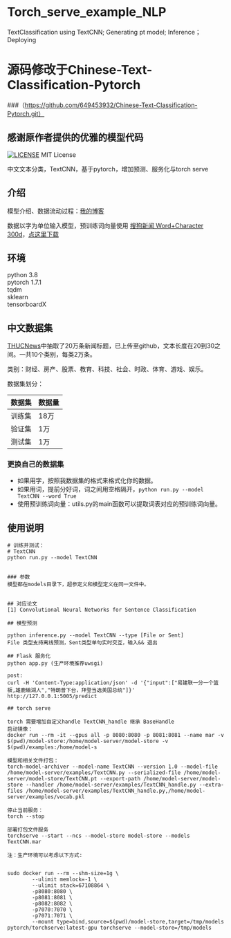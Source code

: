 # Torch_serve_example_NLP
TextClassification using TextCNN; Generating pt model; Inference； Deploying



# 源码修改于Chinese-Text-Classification-Pytorch 
###（https://github.com/649453932/Chinese-Text-Classification-Pytorch.git）
## 感谢原作者提供的优雅的模型代码

[![LICENSE](https://img.shields.io/badge/license-Anti%20996-blue.svg)](https://github.com/996icu/996.ICU/blob/master/LICENSE)
MIT License

中文文本分类，TextCNN，基于pytorch，增加预测、服务化与torch serve

## 介绍
模型介绍、数据流动过程：[我的博客](https://zhuanlan.zhihu.com/p/73176084)  

数据以字为单位输入模型，预训练词向量使用 [搜狗新闻 Word+Character 300d](https://github.com/Embedding/Chinese-Word-Vectors)，[点这里下载](https://pan.baidu.com/s/14k-9jsspp43ZhMxqPmsWMQ)  

## 环境
python 3.8  
pytorch 1.7.1  
tqdm  
sklearn  
tensorboardX

## 中文数据集
[THUCNews](http://thuctc.thunlp.org/)中抽取了20万条新闻标题，已上传至github，文本长度在20到30之间。一共10个类别，每类2万条。

类别：财经、房产、股票、教育、科技、社会、时政、体育、游戏、娱乐。

数据集划分：

数据集|数据量
--|--
训练集|18万
验证集|1万
测试集|1万


### 更换自己的数据集
 - 如果用字，按照我数据集的格式来格式化你的数据。  
 - 如果用词，提前分好词，词之间用空格隔开，`python run.py --model TextCNN --word True`  
 - 使用预训练词向量：utils.py的main函数可以提取词表对应的预训练词向量。  



## 使用说明
```
# 训练并测试：
# TextCNN
python run.py --model TextCNN


### 参数
模型都在models目录下，超参定义和模型定义在同一文件中。  


## 对应论文
[1] Convolutional Neural Networks for Sentence Classification  

## 模型预测

python inference.py --model TextCNN --type [File or Sent]
File 类型支持离线预测，Sent类型单句实时交互，输入&& 退出

## Flask 服务化
python app.py (生产环境推荐uwsgi)

post:
curl -H 'Content-Type:application/json' -d '{"input":["易建联一分一个篮板,雄鹿输湖人","特朗普下台，拜登当选美国总统"]}' http://127.0.0.1:5005/predict

## torch serve

torch 需要增加自定义handle TextCNN_handle 继承 BaseHandle
启动镜像： 
docker run --rm -it --gpus all -p 8080:8080 -p 8081:8081 --name mar -v $(pwd)/model-store:/home/model-server/model-store -v $(pwd)/examples:/home/model-s

模型和相关文件打包：
torch-model-archiver --model-name TextCNN --version 1.0 --model-file /home/model-server/examples/TextCNN.py --serialized-file /home/model-server/model-store/TextCNN.pt --export-path /home/model-server/model-store --handler /home/model-server/examples/TextCNN_handle.py --extra-files /home/model-server/examples/TextCNN_handle.py,/home/model-server/examples/vocab.pkl

停止当前服务：
torch --stop

部署打包文件服务
torchserve --start --ncs --model-store model-store --models TextCNN.mar

注：生产环境可以考虑以下方式:


sudo docker run --rm --shm-size=1g \
        --ulimit memlock=-1 \
        --ulimit stack=67108864 \
        -p8080:8080 \
        -p8081:8081 \
        -p8082:8082 \
        -p7070:7070 \
        -p7071:7071 \
        --mount type=bind,source=$(pwd)/model-store,target=/tmp/models pytorch/torchserve:latest-gpu torchserve --model-store=/tmp/models

